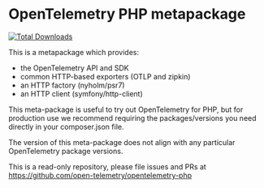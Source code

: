 # OpenTelemetry PHP metapackage

[![Total Downloads](http://poser.pugx.org/open-telemetry/opentelemetry/downloads)](https://packagist.org/packages/open-telemetry/opentelemetry)

This is a metapackage which provides:
- the OpenTelemetry API and SDK
- common HTTP-based exporters (OTLP and zipkin)
- an HTTP factory (nyholm/psr7)
- an HTTP client (symfony/http-client)

This meta-package is useful to try out OpenTelemetry for PHP, but for production use we recommend requiring the packages/versions
you need directly in your composer.json file.

The version of this meta-package does not align with any particular OpenTelemetry package versions.

This is a read-only repository, please file issues and PRs at https://github.com/open-telemetry/opentelemetry-php